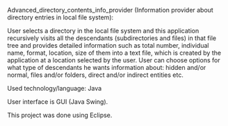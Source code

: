 Advanced_directory_contents_info_provider (Information provider about directory entries in local file system):

User selects a directory in the local file system and this application recursively visits all the descendants (subdirectories and files) in that file tree and provides detailed information such as total number, individual name, format, location, size of them into a text file, which is created by the application at a location selected by the user. User can choose options for what type of descendants he wants information about: hidden and/or normal, files and/or folders, direct and/or indirect entities etc.

Used technology/language: Java

User interface is GUI (Java Swing).

This project was done using Eclipse.
